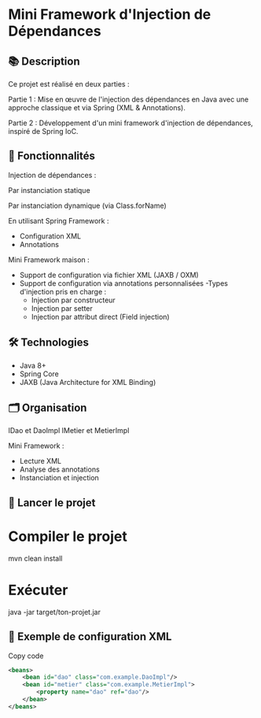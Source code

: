# Mini Framework d'Injection de Dépendances
## 📚 Description
Ce projet est réalisé en deux parties :

Partie 1 : Mise en œuvre de l'injection des dépendances en Java avec une approche classique et via Spring (XML & Annotations).

Partie 2 : Développement d'un mini framework d'injection de dépendances, inspiré de Spring IoC.

## 🔧 Fonctionnalités
Injection de dépendances :

Par instanciation statique

Par instanciation dynamique (via Class.forName)

En utilisant Spring Framework :
  - Configuration XML
  - Annotations

Mini Framework maison :
- Support de configuration via fichier XML (JAXB / OXM)
- Support de configuration via annotations personnalisées
-Types d'injection pris en charge :
    - Injection par constructeur
    - Injection par setter
    - Injection par attribut direct (Field injection)

## 🛠️ Technologies
- Java 8+
- Spring Core
- JAXB (Java Architecture for XML Binding)

## 🗂️ Organisation
IDao et DaoImpl
IMetier et MetierImpl

Mini Framework :
  - Lecture XML
  - Analyse des annotations
  - Instanciation et injection

## 🚀 Lancer le projet
# Compiler le projet
mvn clean install

# Exécuter
java -jar target/ton-projet.jar

## 📄 Exemple de configuration XML
Copy code
```xml
<beans>
    <bean id="dao" class="com.example.DaoImpl"/>
    <bean id="metier" class="com.example.MetierImpl">
        <property name="dao" ref="dao"/>
    </bean>
</beans>
```
